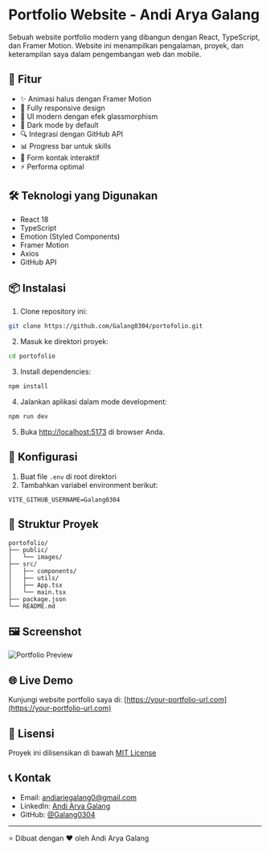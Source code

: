 # Portfolio Website - Andi Arya Galang

Sebuah website portfolio modern yang dibangun dengan React, TypeScript, dan Framer Motion. Website ini menampilkan pengalaman, proyek, dan keterampilan saya dalam pengembangan web dan mobile.

## 🚀 Fitur

- ✨ Animasi halus dengan Framer Motion
- 📱 Fully responsive design
- 🎨 UI modern dengan efek glassmorphism
- 🌙 Dark mode by default
- 🔍 Integrasi dengan GitHub API
- 📊 Progress bar untuk skills
- 📝 Form kontak interaktif
- ⚡ Performa optimal

## 🛠️ Teknologi yang Digunakan

- React 18
- TypeScript
- Emotion (Styled Components)
- Framer Motion
- Axios
- GitHub API

## 📦 Instalasi

1. Clone repository ini:
```bash
git clone https://github.com/Galang0304/portofolio.git
```

2. Masuk ke direktori proyek:
```bash
cd portofolio
```

3. Install dependencies:
```bash
npm install
```

4. Jalankan aplikasi dalam mode development:
```bash
npm run dev
```

5. Buka [http://localhost:5173](http://localhost:5173) di browser Anda.

## 🔧 Konfigurasi

1. Buat file `.env` di root direktori
2. Tambahkan variabel environment berikut:
```env
VITE_GITHUB_USERNAME=Galang0304
```

## 📁 Struktur Proyek

```
portofolio/
├── public/
│   └── images/
├── src/
│   ├── components/
│   ├── utils/
│   ├── App.tsx
│   └── main.tsx
├── package.json
└── README.md
```

## 🖼️ Screenshot

![Portfolio Preview](public/images/preview.png)

## 🌐 Live Demo

Kunjungi website portfolio saya di: [https://your-portfolio-url.com](https://your-portfolio-url.com)

## 📄 Lisensi

Proyek ini dilisensikan di bawah [MIT License](LICENSE)

## 📞 Kontak

- Email: andiariegalang0@gmail.com
- LinkedIn: [Andi Arya Galang](https://www.linkedin.com/in/andi-arya-galang-482906347/)
- GitHub: [@Galang0304](https://github.com/Galang0304)

---

⭐ Dibuat dengan ❤️ oleh Andi Arya Galang
